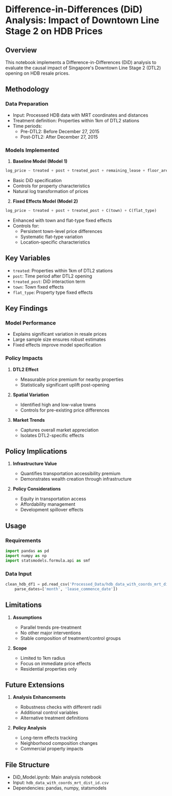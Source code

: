 # Difference-in-Differences (DiD) Analysis: Impact of Downtown Line Stage 2 on HDB Prices

## Overview
This notebook implements a Difference-in-Differences (DiD) analysis to evaluate the causal impact of Singapore's Downtown Line Stage 2 (DTL2) opening on HDB resale prices.

## Methodology

### Data Preparation
- Input: Processed HDB data with MRT coordinates and distances
- Treatment definition: Properties within 1km of DTL2 stations
- Time periods: 
  - Pre-DTL2: Before December 27, 2015
  - Post-DTL2: After December 27, 2015

### Models Implemented

1. **Baseline Model (Model 1)**
```python
log_price ~ treated + post + treated_post + remaining_lease + floor_area_sqm
```
- Basic DiD specification
- Controls for property characteristics
- Natural log transformation of prices

2. **Fixed Effects Model (Model 2)**
```python
log_price ~ treated + post + treated_post + C(town) + C(flat_type)
```
- Enhanced with town and flat-type fixed effects
- Controls for:
  - Persistent town-level price differences
  - Systematic flat-type variation
  - Location-specific characteristics

## Key Variables

- `treated`: Properties within 1km of DTL2 stations
- `post`: Time period after DTL2 opening
- `treated_post`: DiD interaction term
- `town`: Town fixed effects
- `flat_type`: Property type fixed effects

## Key Findings

### Model Performance
- Explains significant variation in resale prices
- Large sample size ensures robust estimates
- Fixed effects improve model specification

### Policy Impacts
1. **DTL2 Effect**
   - Measurable price premium for nearby properties
   - Statistically significant uplift post-opening

2. **Spatial Variation**
   - Identified high and low-value towns
   - Controls for pre-existing price differences

3. **Market Trends**
   - Captures overall market appreciation
   - Isolates DTL2-specific effects

## Policy Implications

1. **Infrastructure Value**
   - Quantifies transportation accessibility premium
   - Demonstrates wealth creation through infrastructure

2. **Policy Considerations**
   - Equity in transportation access
   - Affordability management
   - Development spillover effects

## Usage

### Requirements
```python
import pandas as pd
import numpy as np
import statsmodels.formula.api as smf
```

### Data Input
```python
clean_hdb_df1 = pd.read_csv('Processed_Data/hdb_data_with_coords_mrt_dist_id.csv',
    parse_dates=['month', 'lease_commence_date'])
```

## Limitations

1. **Assumptions**
   - Parallel trends pre-treatment
   - No other major interventions
   - Stable composition of treatment/control groups

2. **Scope**
   - Limited to 1km radius
   - Focus on immediate price effects
   - Residential properties only

## Future Extensions

1. **Analysis Enhancements**
   - Robustness checks with different radii
   - Additional control variables
   - Alternative treatment definitions

2. **Policy Analysis**
   - Long-term effects tracking
   - Neighborhood composition changes
   - Commercial property impacts

## File Structure
- DiD_Model.ipynb: Main analysis notebook
- Input: `hdb_data_with_coords_mrt_dist_id.csv`
- Dependencies: pandas, numpy, statsmodels